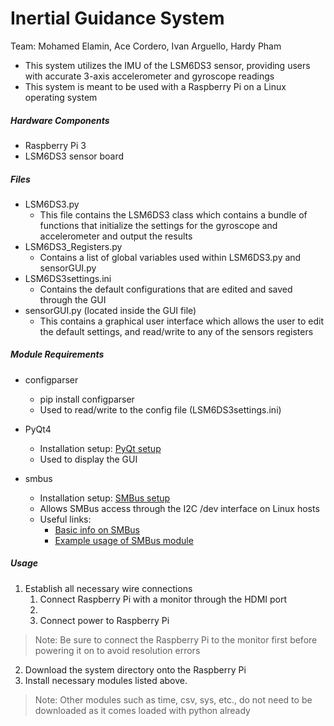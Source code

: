 # Inertial Guidance System
Team: Mohamed Elamin, Ace Cordero, Ivan Arguello, Hardy Pham

- This system utilizes the IMU of the LSM6DS3 sensor, providing users with accurate 3-axis accelerometer and gyroscope readings
- This system is meant to be used with a Raspberry Pi on a Linux operating system

##### Hardware Components
- Raspberry Pi 3
- LSM6DS3 sensor board

##### Files
- LSM6DS3.py
    - This file contains the LSM6DS3 class which contains a bundle of functions that initialize the settings for the gyroscope and accelerometer and output the results
- LSM6DS3_Registers.py
    - Contains a list of global variables used within LSM6DS3.py and sensorGUI.py
- LSM6DS3settings.ini
    - Contains the default configurations that are edited and saved through the GUI
- sensorGUI.py (located inside the GUI file)
    - This contains a graphical user interface which allows the user to edit the default settings, and read/write to any of the sensors registers

##### Module Requirements
- configparser
    - pip install configparser
    - Used to read/write to the config file (LSM6DS3settings.ini)

- PyQt4
    - Installation setup: [PyQt setup](http://movingthelamppost.com/blog/html/2013/07/12/installing_pyqt____because_it_s_too_good_for_pip_or_easy_install_.html)
    - Used to display the GUI

- smbus
    - Installation setup: [SMBus setup](http://skpang.co.uk/blog/archives/575)
    - Allows SMBus access through the I2C /dev interface on Linux hosts
    - Useful links:
        - [Basic info on SMBus](https://pypi.python.org/pypi/smbus-cffi/0.5.1)
        - [Example usage of SMBus module](http://www.raspberry-projects.com/pi/programming-in-python/i2c-programming-in-python/using-the-i2c-interface-2)
    
##### Usage
1. Establish all necessary wire connections
    1. Connect Raspberry Pi with a monitor through the HDMI port
    2.
    3. Connect power to Raspberry Pi
>Note: Be sure to connect the Raspberry Pi to the monitor first before powering it on to avoid resolution errors

2. Download the system directory onto the Raspberry Pi
3. Install necessary modules listed above.
>Note: Other modules such as time, csv, sys, etc., do not need to be downloaded as it comes loaded with python already
